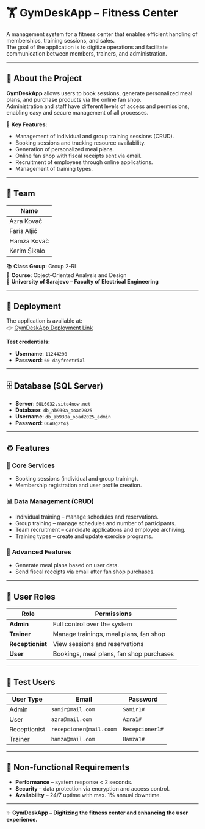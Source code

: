 # 🏋️ GymDeskApp – Fitness Center

A management system for a fitness center that enables efficient handling of memberships, training sessions, and sales.  
The goal of the application is to digitize operations and facilitate communication between members, trainers, and administration.

---

## 📌 About the Project

**GymDeskApp** allows users to book sessions, generate personalized meal plans, and purchase products via the online fan shop.  
Administration and staff have different levels of access and permissions, enabling easy and secure management of all processes.

🔑 **Key Features:**
- Management of individual and group training sessions (CRUD).  
- Booking sessions and tracking resource availability.  
- Generation of personalized meal plans.  
- Online fan shop with fiscal receipts sent via email.  
- Recruitment of employees through online applications.  
- Management of training types.

---

## 👥 Team

| Name            | 
|-----------------|
| Azra Kovač      | 
| Faris Aljić     | 
| Hamza Kovač     | 
| Kerim Šikalo    | 

📚 **Class Group**: Group 2-RI  
📌 **Course**: Object-Oriented Analysis and Design  
🏫 **University of Sarajevo – Faculty of Electrical Engineering**

---

## 🚀 Deployment

The application is available at:  
👉 [GymDeskApp Deployment Link](http://ksikalo1-001-site1.mtempurl.com/)

**Test credentials:**
- **Username**: `11244298`  
- **Password**: `60-dayfreetrial`

---

## 🗄️ Database (SQL Server)

- **Server**: `SQL6032.site4now.net`  
- **Database**: `db_ab930a_ooad2025`  
- **Username**: `db_ab930a_ooad2025_admin`  
- **Password**: `OOADg2t4$`

---

## ⚙️ Features

### 🏃 Core Services
- Booking sessions (individual and group training).  
- Membership registration and user profile creation.

### 📊 Data Management (CRUD)
- Individual training – manage schedules and reservations.  
- Group training – manage schedules and number of participants.  
- Team recruitment – candidate applications and employee archiving.  
- Training types – create and update exercise programs.

### 🤖 Advanced Features
- Generate meal plans based on user data.  
- Send fiscal receipts via email after fan shop purchases.

---

## 👤 User Roles

| Role          | Permissions |
|---------------|------------|
| **Admin**     | Full control over the system |
| **Trainer**   | Manage trainings, meal plans, fan shop |
| **Receptionist** | View sessions and reservations |
| **User**      | Bookings, meal plans, fan shop purchases |

---

## 🔑 Test Users

| User Type     | Email                   | Password       |
|---------------|-------------------------|----------------|
| Admin         | `samir@mail.com`        | `Samir1#`      |
| User          | `azra@mail.com`         | `Azra1#`       |
| Receptionist  | `recepcioner@mail.coom` | `Recepcioner1#` |
| Trainer       | `hamza@mail.com`        | `Hamza1#`      |

---

## 📌 Non-functional Requirements

- **Performance** – system response < 2 seconds.  
- **Security** – data protection via encryption and access control.  
- **Availability** – 24/7 uptime with max. 1% annual downtime.  

---

✨ **GymDeskApp – Digitizing the fitness center and enhancing the user experience.**
